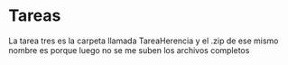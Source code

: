 # Tareas
La tarea tres es la carpeta llamada TareaHerencia y el .zip de ese mismo nombre es porque luego no se me suben los archivos completos
